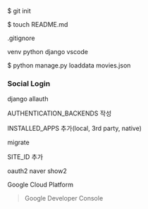 

$ git init

$ touch README.md



.gitignore

venv python django vscode

$ python manage.py loaddata movies.json



### Social Login

django allauth

AUTHENTICATION_BACKENDS 작성

INSTALLED_APPS 추가(local, 3rd party, native)

migrate

SITE_ID 추가

oauth2 naver show2

Google Cloud Platform

> Google Developer Console



